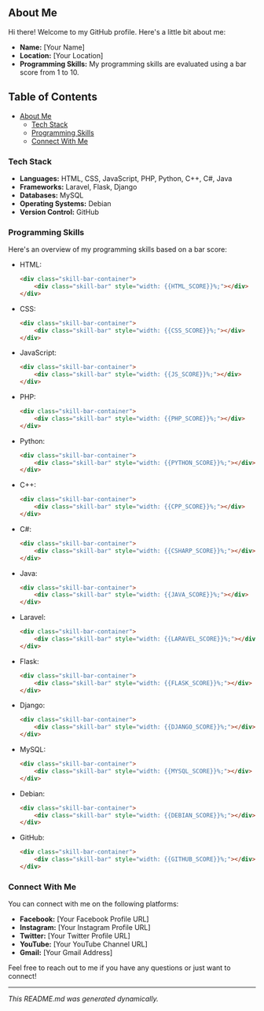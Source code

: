 ## About Me

Hi there! Welcome to my GitHub profile. Here's a little bit about me:

- **Name:** [Your Name]
- **Location:** [Your Location]
- **Programming Skills:** My programming skills are evaluated using a bar score from 1 to 10.

## Table of Contents

- [About Me](#about-me)
  - [Tech Stack](#tech-stack)
  - [Programming Skills](#programming-skills)
  - [Connect With Me](#connect-with-me)

### Tech Stack

- **Languages:** HTML, CSS, JavaScript, PHP, Python, C++, C#, Java
- **Frameworks:** Laravel, Flask, Django
- **Databases:** MySQL
- **Operating Systems:** Debian
- **Version Control:** GitHub

### Programming Skills

Here's an overview of my programming skills based on a bar score:

- HTML: 
    ```html
    <div class="skill-bar-container">
        <div class="skill-bar" style="width: {{HTML_SCORE}}%;"></div>
    </div>
    ```

- CSS: 
    ```html
    <div class="skill-bar-container">
        <div class="skill-bar" style="width: {{CSS_SCORE}}%;"></div>
    </div>
    ```

- JavaScript: 
    ```html
    <div class="skill-bar-container">
        <div class="skill-bar" style="width: {{JS_SCORE}}%;"></div>
    </div>
    ```

- PHP: 
    ```html
    <div class="skill-bar-container">
        <div class="skill-bar" style="width: {{PHP_SCORE}}%;"></div>
    </div>
    ```

- Python: 
    ```html
    <div class="skill-bar-container">
        <div class="skill-bar" style="width: {{PYTHON_SCORE}}%;"></div>
    </div>
    ```

- C++: 
    ```html
    <div class="skill-bar-container">
        <div class="skill-bar" style="width: {{CPP_SCORE}}%;"></div>
    </div>
    ```

- C#: 
    ```html
    <div class="skill-bar-container">
        <div class="skill-bar" style="width: {{CSHARP_SCORE}}%;"></div>
    </div>
    ```

- Java: 
    ```html
    <div class="skill-bar-container">
        <div class="skill-bar" style="width: {{JAVA_SCORE}}%;"></div>
    </div>
    ```

- Laravel: 
    ```html
    <div class="skill-bar-container">
        <div class="skill-bar" style="width: {{LARAVEL_SCORE}}%;"></div>
    </div>
    ```

- Flask: 
    ```html
    <div class="skill-bar-container">
        <div class="skill-bar" style="width: {{FLASK_SCORE}}%;"></div>
    </div>
    ```

- Django: 
    ```html
    <div class="skill-bar-container">
        <div class="skill-bar" style="width: {{DJANGO_SCORE}}%;"></div>
    </div>
    ```

- MySQL: 
    ```html
    <div class="skill-bar-container">
        <div class="skill-bar" style="width: {{MYSQL_SCORE}}%;"></div>
    </div>
    ```

- Debian: 
    ```html
    <div class="skill-bar-container">
        <div class="skill-bar" style="width: {{DEBIAN_SCORE}}%;"></div>
    </div>
    ```

- GitHub: 
    ```html
    <div class="skill-bar-container">
        <div class="skill-bar" style="width: {{GITHUB_SCORE}}%;"></div>
    </div>
    ```

### Connect With Me

You can connect with me on the following platforms:

- **Facebook:** [Your Facebook Profile URL]
- **Instagram:** [Your Instagram Profile URL]
- **Twitter:** [Your Twitter Profile URL]
- **YouTube:** [Your YouTube Channel URL]
- **Gmail:** [Your Gmail Address]

Feel free to reach out to me if you have any questions or just want to connect!

---

*This README.md was generated dynamically.*
